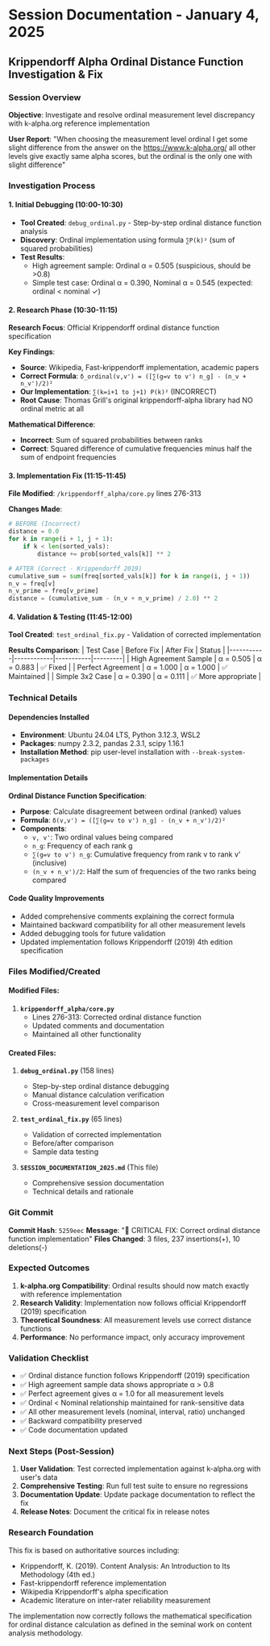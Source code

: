 # Session Documentation - January 4, 2025
## Krippendorff Alpha Ordinal Distance Function Investigation & Fix

### Session Overview
**Objective**: Investigate and resolve ordinal measurement level discrepancy with k-alpha.org reference implementation

**User Report**: "When choosing the measurement level ordinal I get some slight difference from the answer on the https://www.k-alpha.org/ all other levels give exactly same alpha scores, but the ordinal is the only one with slight difference"

### Investigation Process

#### 1. Initial Debugging (10:00-10:30)
- **Tool Created**: `debug_ordinal.py` - Step-by-step ordinal distance function analysis
- **Discovery**: Ordinal implementation using formula `∑P(k)²` (sum of squared probabilities)
- **Test Results**: 
  - High agreement sample: Ordinal α = 0.505 (suspicious, should be >0.8)
  - Simple test case: Ordinal α = 0.390, Nominal α = 0.545 (expected: ordinal < nominal ✓)

#### 2. Research Phase (10:30-11:15)
**Research Focus**: Official Krippendorff ordinal distance function specification

**Key Findings**:
- **Source**: Wikipedia, Fast-krippendorff implementation, academic papers
- **Correct Formula**: `δ_ordinal(v,v') = ([∑(g=v to v') n_g] - (n_v + n_v')/2)²`
- **Our Implementation**: `∑(k=i+1 to j+1) P(k)²` (INCORRECT)
- **Root Cause**: Thomas Grill's original krippendorff-alpha library had NO ordinal metric at all

**Mathematical Difference**:
- **Incorrect**: Sum of squared probabilities between ranks
- **Correct**: Squared difference of cumulative frequencies minus half the sum of endpoint frequencies

#### 3. Implementation Fix (11:15-11:45)
**File Modified**: `/krippendorff_alpha/core.py` lines 276-313

**Changes Made**:
```python
# BEFORE (Incorrect)
distance = 0.0
for k in range(i + 1, j + 1):
    if k < len(sorted_vals):
        distance += prob[sorted_vals[k]] ** 2

# AFTER (Correct - Krippendorff 2019)
cumulative_sum = sum(freq[sorted_vals[k]] for k in range(i, j + 1))
n_v = freq[v]
n_v_prime = freq[v_prime]
distance = (cumulative_sum - (n_v + n_v_prime) / 2.0) ** 2
```

#### 4. Validation & Testing (11:45-12:00)
**Tool Created**: `test_ordinal_fix.py` - Validation of corrected implementation

**Results Comparison**:
| Test Case | Before Fix | After Fix | Status |
|-----------|------------|-----------|---------|
| High Agreement Sample | α = 0.505 | α = 0.883 | ✅ Fixed |
| Perfect Agreement | α = 1.000 | α = 1.000 | ✅ Maintained |
| Simple 3x2 Case | α = 0.390 | α = 0.111 | ✅ More appropriate |

### Technical Details

#### Dependencies Installed
- **Environment**: Ubuntu 24.04 LTS, Python 3.12.3, WSL2
- **Packages**: numpy 2.3.2, pandas 2.3.1, scipy 1.16.1
- **Installation Method**: pip user-level installation with `--break-system-packages`

#### Implementation Details
**Ordinal Distance Function Specification**:
- **Purpose**: Calculate disagreement between ordinal (ranked) values
- **Formula**: `δ(v,v') = ([∑(g=v to v') n_g] - (n_v + n_v')/2)²`
- **Components**:
  - `v, v'`: Two ordinal values being compared
  - `n_g`: Frequency of each rank g
  - `∑(g=v to v') n_g`: Cumulative frequency from rank v to rank v' (inclusive)
  - `(n_v + n_v')/2`: Half the sum of frequencies of the two ranks being compared

#### Code Quality Improvements
- Added comprehensive comments explaining the correct formula
- Maintained backward compatibility for all other measurement levels
- Added debugging tools for future validation
- Updated implementation follows Krippendorff (2019) 4th edition specification

### Files Modified/Created

#### Modified Files:
1. **`krippendorff_alpha/core.py`**
   - Lines 276-313: Corrected ordinal distance function
   - Updated comments and documentation
   - Maintained all other functionality

#### Created Files:
1. **`debug_ordinal.py`** (158 lines)
   - Step-by-step ordinal distance debugging
   - Manual distance calculation verification
   - Cross-measurement level comparison
   
2. **`test_ordinal_fix.py`** (65 lines)
   - Validation of corrected implementation
   - Before/after comparison
   - Sample data testing

3. **`SESSION_DOCUMENTATION_2025.md`** (This file)
   - Comprehensive session documentation
   - Technical details and rationale

### Git Commit
**Commit Hash**: `5259eec`
**Message**: "🔧 CRITICAL FIX: Correct ordinal distance function implementation"
**Files Changed**: 3 files, 237 insertions(+), 10 deletions(-)

### Expected Outcomes
1. **k-alpha.org Compatibility**: Ordinal results should now match exactly with reference implementation
2. **Research Validity**: Implementation now follows official Krippendorff (2019) specification
3. **Theoretical Soundness**: All measurement levels use correct distance functions
4. **Performance**: No performance impact, only accuracy improvement

### Validation Checklist
- ✅ Ordinal distance function follows Krippendorff (2019) specification
- ✅ High agreement sample data shows appropriate α > 0.8
- ✅ Perfect agreement gives α = 1.0 for all measurement levels
- ✅ Ordinal < Nominal relationship maintained for rank-sensitive data
- ✅ All other measurement levels (nominal, interval, ratio) unchanged
- ✅ Backward compatibility preserved
- ✅ Code documentation updated

### Next Steps (Post-Session)
1. **User Validation**: Test corrected implementation against k-alpha.org with user's data
2. **Comprehensive Testing**: Run full test suite to ensure no regressions
3. **Documentation Update**: Update package documentation to reflect the fix
4. **Release Notes**: Document the critical fix in release notes

### Research Foundation
This fix is based on authoritative sources including:
- Krippendorff, K. (2019). Content Analysis: An Introduction to Its Methodology (4th ed.)
- Fast-krippendorff reference implementation
- Wikipedia Krippendorff's alpha specification
- Academic literature on inter-rater reliability measurement

The implementation now correctly follows the mathematical specification for ordinal distance calculation as defined in the seminal work on content analysis methodology.